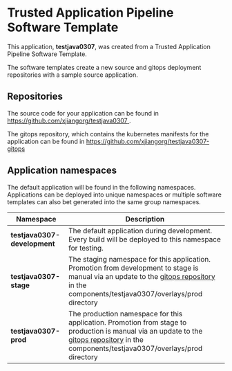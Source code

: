 # Trusted Application Pipeline Software Template

This application, **testjava0307**, was created from a Trusted Application Pipeline Software Template.

The software templates create a new source and gitops deployment repositories with a sample source application. 

## Repositories

The source code for your application can be found in [https://github.com/xjiangorg/testjava0307 ](https://github.com/xjiangorg/testjava0307 ).
 
The gitops repository, which contains the kubernetes manifests for the application can be found in 
[https://github.com/xjiangorg/testjava0307-gitops ](https://github.com/xjiangorg/testjava0307-gitops ) 

## Application namespaces 

The default application will be found in the following namespaces. Applications can be deployed into unique namespaces or multiple software templates can also bet generated into the same group namespaces.  

|  Namespace   |  Description   |  
| -------- | -------- |   
| **testjava0307-development** | The default application during development. Every build will be deployed to this namespace for testing. | 
| **testjava0307-stage** | The staging namespace for this application. Promotion from development to stage is manual via an update to the [gitops repository](https://github.com/xjiangorg/testjava0307-gitops ) in the components/testjava0307/overlays/prod directory |  
| **testjava0307-prod** | The production namespace for this application. Promotion from stage to production is manual via an update to the [gitops repository](https://github.com/xjiangorg/testjava0307-gitops ) in the components/testjava0307/overlays/prod directory | 